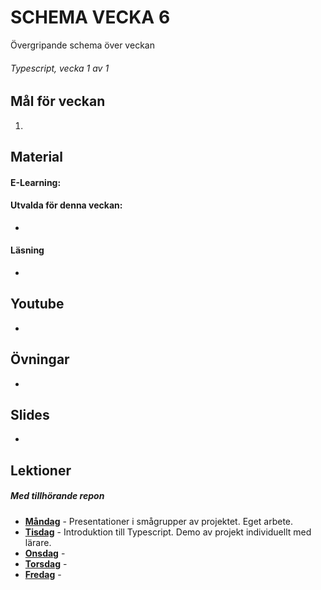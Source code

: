 # SCHEMA VECKA 6
Övergripande schema över veckan

###### Typescript, vecka 1 av 1

## Mål för veckan
1. 

## Material
#### E-Learning:
#### Utvalda för denna veckan:
* 
#### Läsning
* 

## Youtube
* 

## Övningar
*

## Slides
*

## Lektioner
##### Med tillhörande repon
* **[Måndag]()** - Presentationer i smågrupper av projektet. Eget arbete.
* **[Tisdag]()** - Introduktion till Typescript. Demo av projekt individuellt med lärare.
* **[Onsdag]()** - 
* **[Torsdag]()** - 
* **[Fredag]()** - 
